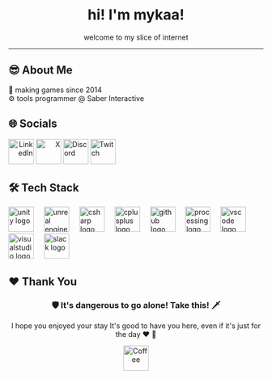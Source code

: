 <h1 align="center">hi! I'm mykaa! </h1>

<p align = center> welcome to my slice of internet </p>

---

## 😎 About Me
💾 making games since 2014 <br>
⚙️ tools programmer @ Saber Interactive <br>

## 🌐 Socials
<div align=left>
<span align="right">
<a href="https://linkedin.com/in/mykaa"><img src="https://www.svgrepo.com/show/448234/linkedin.svg" alt="LinkedIn" width=50px"></a>
<a href="https://twitter.com/mykaadev"><img src="https://www.svgrepo.com/show/475689/twitter-color.svg" alt="X" width=50px"></a>
</span>
<span align="left">
<a href="https://discord.gg/A8bwhNp"><img src="https://www.svgrepo.com/show/353655/discord-icon.svg" alt="Discord" width=50px"></a>
<a href="https://twitch.tv/mynameismyka"><img src="https://www.svgrepo.com/show/448251/twitch.svg" alt="Twitch" width=50px"></a></span>
</div>
 
## 🛠 Tech Stack
<div align="left">
<img src="https://cdn.simpleicons.org/unity/FFFFFF" height="50" alt="unity logo"/>  <img width="12" />
 <img src="https://skillicons.dev/icons?i=unreal" height="50" alt="unreal engine logo"  /> <img width="12" />
  <img src="https://cdn.jsdelivr.net/gh/devicons/devicon/icons/csharp/csharp-original.svg" height="50" alt="csharp logo"  />
  <img width="12" />
  <img src="https://www.svgrepo.com/show/452183/cpp.svg" height="50" alt="cplusplus logo"  />
  <img width="12" />
 <img src="https://www.svgrepo.com/show/448225/github.svg" height="50" alt="github logo"/>  <img width="12"/>
   <img src="https://www.svgrepo.com/show/373662/helix.svg" height="50" alt="processing logo"  />  <img width="12" />
  <img src="https://www.svgrepo.com/show/353557/clion.svg" height="50" alt="vscode logo"  />  <img width="12" />
  <img src="https://www.svgrepo.com/show/354520/visual-studio.svg" height="50" alt="visualstudio logo"  />  <img width="12" />
  <img src="https://cdn.jsdelivr.net/gh/devicons/devicon/icons/slack/slack-original.svg" height="50" alt="slack logo"  />  <img width="12" />
</div>

<!--
---
### 🧑‍💻 Git Stats

![](https://github-readme-stats.vercel.app/api?username=mykaadev&theme=tokyonight&show_icons=true&hide_border=false&count_private=true)
![](https://github-readme-streak-stats.herokuapp.com/?user=mykaadev&theme=tokyonight&hide_border=false)
![](https://github-readme-stats.vercel.app/api/top-langs/?username=mykaadev&theme=tokyonight&show_icons=true&hide_border=false&layout=compact)
 -->

## ❤️ Thank You
<div align="center">
<h3> 🛡️ It's dangerous to go alone! Take this! 🗡️ </h3>
<p> I hope you enjoyed your stay It's good to have you here, even if it's just for the day ❤️ 👀</p>
<a href="https://buymeacoffee.com/mykaadev"><img src="https://www.svgrepo.com/show/476855/coffee-to-go.svg" alt="Coffee" width=50px"></a>
</div>
